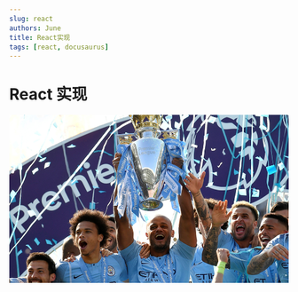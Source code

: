 ```yaml
---
slug: react
authors: June
title: React实现
tags: [react, docusaurus]
---
```


# React 实现

![头像](../assets/header.png)